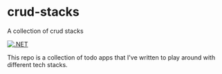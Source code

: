 # crud-stacks
A collection of crud stacks

[![.NET](https://github.com/deanagan/crud-stacks/actions/workflows/dotnet.yml/badge.svg)](https://github.com/deanagan/crud-stacks/actions/workflows/dotnet.yml)

This repo is a collection of todo apps that I've written to play around with different tech stacks.
